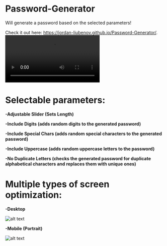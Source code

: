 # Password-Generator
Will generate a password based on the selected parameters!

Check it out here: https://jordan-liubenov.github.io/Password-Generator/.
 ![Alt text](https://cdn.discordapp.com/attachments/677576561335074865/922213564893257758/ezgif.com-gif-maker.mp4)

# Selectable parameters:
**-Adjustable Slider (Sets Length)**

**-Include Digits (adds random digits to the generated password)**

**-Include Special Chars (adds random special characters to the generated password)**

**-Include Uppercase (adds random uppercase letters to the password)**

**-No Duplicate Letters (checks the generated password for duplicate alphabetical characters and replaces them with unique ones)**


# Multiple types of screen optimization:
**-Desktop**

![alt text](https://i.ibb.co/BwpWy0Q/image.png)

**-Mobile (Portrait)**

![alt text](https://media.discordapp.net/attachments/230402282997547008/922176536096931920/Screenshot_20211219-191948_Chrome.jpg?width=329&height=676)
